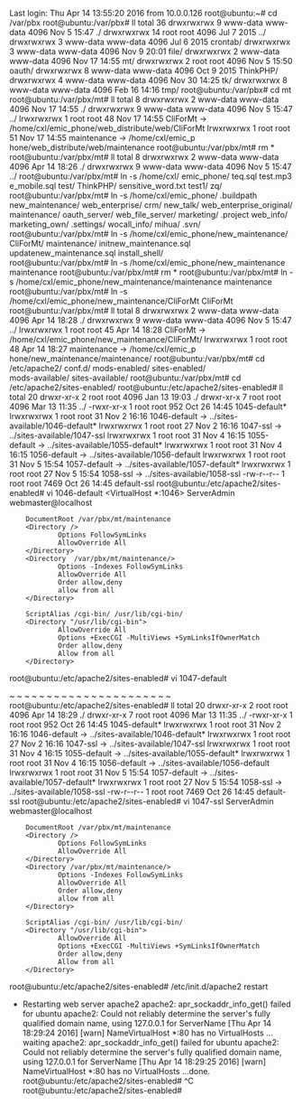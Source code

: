 Last login: Thu Apr 14 13:55:20 2016 from 10.0.0.126
root@ubuntu:~# cd /var/pbx
root@ubuntu:/var/pbx# ll
total 36
drwxrwxrwx  9 www-data www-data 4096 Nov  5 15:47 ./
drwxrwxrwx 14 root     root     4096 Jul  7  2015 ../
drwxrwxrwx  3 www-data www-data 4096 Jul  6  2015 crontab/
drwxrwxrwx  3 www-data www-data 4096 Nov  9 20:01 file/
drwxrwxrwx  2 www-data www-data 4096 Nov 17 14:55 mt/
drwxrwxrwx  2 root     root     4096 Nov  5 15:50 oauth/
drwxrwxrwx  8 www-data www-data 4096 Oct  9  2015 ThinkPHP/
drwxrwxrwx  4 www-data www-data 4096 Nov 30 14:25 tk/
drwxrwxrwx  8 www-data www-data 4096 Feb 16 14:16 tmp/
root@ubuntu:/var/pbx# cd mt
root@ubuntu:/var/pbx/mt# ll
total 8
drwxrwxrwx 2 www-data www-data 4096 Nov 17 14:55 ./
drwxrwxrwx 9 www-data www-data 4096 Nov  5 15:47 ../
lrwxrwxrwx 1 root     root       48 Nov 17 14:55 CliForMt -> /home/cxl/emic_phone/web_distribute/web/CliForMt
lrwxrwxrwx 1 root     root       51 Nov 17 14:55 maintenance -> /home/cxl/emic_p
hone/web_distribute/web/maintenance
root@ubuntu:/var/pbx/mt# rm *
root@ubuntu:/var/pbx/mt# ll
total 8
drwxrwxrwx 2 www-data www-data 4096 Apr 14 18:26 ./
drwxrwxrwx 9 www-data www-data 4096 Nov  5 15:47 ../
root@ubuntu:/var/pbx/mt# ln -s /home/cxl/
emic_phone/         teq.sql             test.mp3
e_mobile.sql        test/               ThinkPHP/
sensitive_word.txt  test1/              zq/
root@ubuntu:/var/pbx/mt# ln -s /home/cxl/emic_phone/
.buildpath               new_maintenance/         web_enterprise/
crm/                     new_talk/                web_enterprise_original/
maintenance/             oauth_server/            web_file_server/
marketing/               .project                 web_info/
marketing_own/           .settings/               wocall_info/
mihua/                   .svn/                    
root@ubuntu:/var/pbx/mt# ln -s /home/cxl/emic_phone/new_maintenance/
CliForMt/                  maintenance/
initnew_maintenance.sql    updatenew_maintenance.sql
install_shell/             
root@ubuntu:/var/pbx/mt# ln -s /home/cxl/emic_phone/new_maintenance maintenance
root@ubuntu:/var/pbx/mt# rm *
root@ubuntu:/var/pbx/mt# ln -s /home/cxl/emic_phone/new_maintenance/maintenance 
 maintenance
root@ubuntu:/var/pbx/mt# ln -s /home/cxl/emic_phone/new_maintenance/CliForMt CliForMt
root@ubuntu:/var/pbx/mt# ll
total 8
drwxrwxrwx 2 www-data www-data 4096 Apr 14 18:28 ./
drwxrwxrwx 9 www-data www-data 4096 Nov  5 15:47 ../
lrwxrwxrwx 1 root     root       45 Apr 14 18:28 CliForMt -> /home/cxl/emic_phone/new_maintenance/CliForMt/
lrwxrwxrwx 1 root     root       48 Apr 14 18:27 maintenance -> /home/cxl/emic_p
hone/new_maintenance/maintenance/
root@ubuntu:/var/pbx/mt# cd /etc/apache2/
conf.d/          mods-enabled/    sites-enabled/   
mods-available/  sites-available/ 
root@ubuntu:/var/pbx/mt# cd /etc/apache2/sites-enabled/
root@ubuntu:/etc/apache2/sites-enabled# ll
total 20
drwxr-xr-x 2 root root 4096 Jan 13 19:03 ./
drwxr-xr-x 7 root root 4096 Mar 13 11:35 ../
-rwxr-xr-x 1 root root  952 Oct 26 14:45 1045-default*
lrwxrwxrwx 1 root root   31 Nov  2 16:16 1046-default -> ../sites-available/1046-default*
lrwxrwxrwx 1 root root   27 Nov  2 16:16 1047-ssl -> ../sites-available/1047-ssl
lrwxrwxrwx 1 root root   31 Nov  4 16:15 1055-default -> ../sites-available/1055-default*
lrwxrwxrwx 1 root root   31 Nov  4 16:15 1056-default -> ../sites-available/1056-default
lrwxrwxrwx 1 root root   31 Nov  5 15:54 1057-default -> ../sites-available/1057-default*
lrwxrwxrwx 1 root root   27 Nov  5 15:54 1058-ssl -> ../sites-available/1058-ssl
-rw-r--r-- 1 root root 7469 Oct 26 14:45 default-ssl
root@ubuntu:/etc/apache2/sites-enabled# vi 1046-default 
<VirtualHost *:1046>
        ServerAdmin webmaster@localhost

        DocumentRoot /var/pbx/mt/maintenance
        <Directory />
                Options FollowSymLinks
                AllowOverride All
        </Directory>
        <Directory  /var/pbx/mt/maintenance/>
                Options -Indexes FollowSymLinks
                AllowOverride All
                Order allow,deny
                allow from all
        </Directory>

        ScriptAlias /cgi-bin/ /usr/lib/cgi-bin/
        <Directory "/usr/lib/cgi-bin">
                AllowOverride All
                Options +ExecCGI -MultiViews +SymLinksIfOwnerMatch
                Order allow,deny
                Allow from all
        </Directory>

root@ubuntu:/etc/apache2/sites-enabled# vi 1047-default 

~
~
~
~
~
~
~
~
~
~
~
~
~
~
~
~
~
~
~
~
~
~
root@ubuntu:/etc/apache2/sites-enabled# ll
total 20
drwxr-xr-x 2 root root 4096 Apr 14 18:29 ./
drwxr-xr-x 7 root root 4096 Mar 13 11:35 ../
-rwxr-xr-x 1 root root  952 Oct 26 14:45 1045-default*
lrwxrwxrwx 1 root root   31 Nov  2 16:16 1046-default -> ../sites-available/1046-default*
lrwxrwxrwx 1 root root   27 Nov  2 16:16 1047-ssl -> ../sites-available/1047-ssl
lrwxrwxrwx 1 root root   31 Nov  4 16:15 1055-default -> ../sites-available/1055-default*
lrwxrwxrwx 1 root root   31 Nov  4 16:15 1056-default -> ../sites-available/1056-default
lrwxrwxrwx 1 root root   31 Nov  5 15:54 1057-default -> ../sites-available/1057-default*
lrwxrwxrwx 1 root root   27 Nov  5 15:54 1058-ssl -> ../sites-available/1058-ssl
-rw-r--r-- 1 root root 7469 Oct 26 14:45 default-ssl
root@ubuntu:/etc/apache2/sites-enabled# vi 1047-ssl 
<IfModule mod_ssl.c>
<VirtualHost _default_:1047>
        ServerAdmin webmaster@localhost

        DocumentRoot /var/pbx/mt/maintenance
        <Directory />
                Options FollowSymLinks
                AllowOverride All
        </Directory>
        <Directory /var/pbx/mt/maintenance/>
                Options -Indexes FollowSymLinks
                AllowOverride All
                Order allow,deny
                allow from all
        </Directory>

        ScriptAlias /cgi-bin/ /usr/lib/cgi-bin/
        <Directory "/usr/lib/cgi-bin">
                AllowOverride All
                Options +ExecCGI -MultiViews +SymLinksIfOwnerMatch
                Order allow,deny
                Allow from all
        </Directory>
root@ubuntu:/etc/apache2/sites-enabled# /etc/init.d/apache2 restart
 * Restarting web server apache2
apache2: apr_sockaddr_info_get() failed for ubuntu
apache2: Could not reliably determine the server's fully qualified domain name, using 127.0.0.1 for ServerName
[Thu Apr 14 18:29:24 2016] [warn] NameVirtualHost *:80 has no VirtualHosts
 ... waiting apache2: apr_sockaddr_info_get() failed for ubuntu
apache2: Could not reliably determine the server's fully qualified domain name, using 127.0.0.1 for ServerName
[Thu Apr 14 18:29:25 2016] [warn] NameVirtualHost *:80 has no VirtualHosts
   ...done.
root@ubuntu:/etc/apache2/sites-enabled# ^C
root@ubuntu:/etc/apache2/sites-enabled# 





